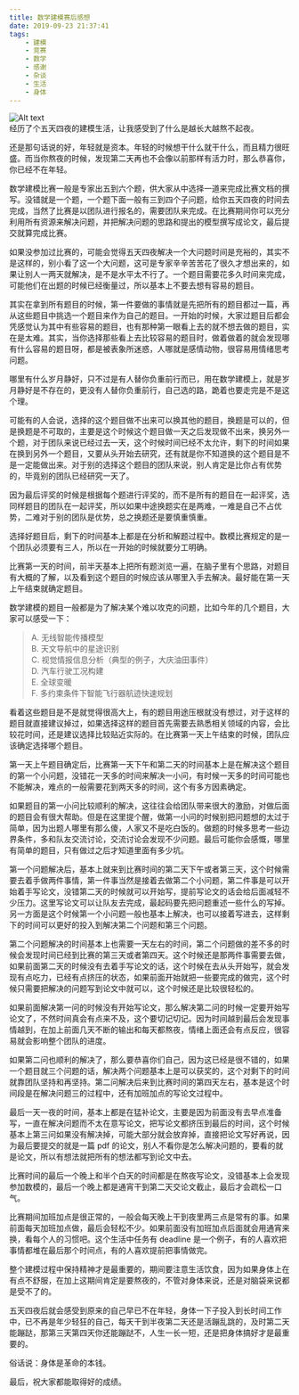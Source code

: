 ```yaml
---
title: 数学建模赛后感想
date: 2019-09-23 21:37:41
tags:
	- 建模
	- 竞赛
	- 数学
	- 感谢
	- 杂谈
	- 生活
	- 身体 
---
```

![Alt text](/images/mathmodel.jpg)  
经历了个五天四夜的建模生活，让我感受到了什么是越长大越熬不起夜。

​还是那句话说的好，年轻就是资本。年轻的时候想干什么就干什么，而且精力很旺盛。而当你熬夜的时候，发现第二天再也不会像以前那样有活力时，那么恭喜你，你已经不在年轻。

数学建模比赛一般是专家出五到六个题，供大家从中选择一道来完成比赛文档的撰写。没错就是一个题，一个题下面一般有三到四个子问题，给你五天四夜的时间去完成，当然了比赛是以团队进行报名的，需要团队来完成。在比赛期间你可以充分利用所有资源来解决问题，并把解决问题的思路和提出的模型撰写成论文，最后提交就算完成比赛。
<!--more-->
如果没参加过比赛的，可能会觉得五天四夜解决一个大问题时间是充裕的，其实不是这样的，别小看了这一个大问题，这可是专家辛辛苦苦花了很久才想出来的，如果让别人一两天就解决，是不是水平太不行了。一个题目需要花多久时间来完成，可能他们在出题的时候已经衡量过，所以基本上不要去想有容易的题目。

其实在拿到所有题目的时候，第一件要做的事情就是先把所有的题目都过一篇，再从这些题目中挑选一个题目来作为自己的题目。一开始的时候，大家过题目后都会凭感觉认为其中有些容易的题目，也有那种第一眼看上去的就不想去做的题目，实在是太难。其实，当你选择那些看上去比较容易的题目时，做着做着的就会发现哪有什么容易的题目呀，都是被表象所迷惑，人哪就是感情动物，很容易用情绪思考问题。

哪里有什么岁月静好，只不过是有人替你负重前行而已，用在数学建模上，就是岁月静好是不存在的，更没有人替你负重前行，自己选的路，跪着也要走完是不是这个理。

可能有的人会说，选择的这个题目做不出来可以换其他的题目，换题是可以的，但是换题是不可取的，主要是这个时候这个题目做一天之后发现做不出来，换另外一个题，对于团队来说已经过去一天，这个时候时间已经不太允许，剩下的时间如果在换到另外一个题目，又要从头开始去研究，还有就是你不知道换的这个题目是不是一定能做出来。对于别的选择这个题目的团队来说，别人肯定是比你占有优势的，毕竟别的团队已经研究一天了。

因为最后评奖的时候是根据每个题进行评奖的，而不是所有的题目在一起评奖，选同样题目的团队在一起评奖，所以如果中途换题实在是两难，一难是自己不占优势，二难对于别的团队是优势，总之换题还是要慎重慎重。

选择好题目后，剩下的时间基本上都是在分析和解题过程中。数模比赛规定的是一个团队必须要有三人，所以在一开始的时候就要分工明确。

比赛第一天的时间，前半天基本上把所有题浏览一遍，在脑子里有个思路，对题目有大概的了解，以及看到这个题目的时候应该从哪里入手去解决。最好能在第一天上午结束就确定题目。

数学建模的题目一般都是为了解决某个难以攻克的问题，比如今年的几个题目，大家可以感受一下：

>A. 无线智能传播模型  
>B. 天文导航中的星途识别  
>C. 视觉情报信息分析（典型的例子，大庆油田事件）  
>D. 汽车行驶工况构建  
>E. 全球变暖    
>F. 多约束条件下智能飞行器航迹快速规划

看着这些题目是不是就觉得很高大上，有的题目用途压根就没有想过，对于这样的题目就直接建议掉过，如果选择这样的题目首先需要去熟悉相关领域的内容，会比较花时间，还是建议选择比较贴近实际的。在比赛第一天上午结束的时候，团队应该确定选择哪个题目。

第一天上午题目确定后，比赛第一天下午和第二天的时间基本上是在解决这个题目的第一个小问题，没错花一天多的时间来解决一小问，有时候一天多的时间可能也不能解决，难点的一般需要花到两天多的时间，这个有多方因素确定。

如果题目的第一小问比较顺利的解决，这往往会给团队带来很大的激励，对做后面的题目会有很大帮助。但是在这里提个醒，做第一小问的时候别把问题想的太过于简单，因为出题人哪里有那么傻，人家又不是吃白饭的。做题的时候多思考一些边界条件，多和队友交流讨论，交流讨论会发现不少问题。最后可能你会感慨，哪里有简单的题目，只有做过之后才知道里面有多少坑。

第一个问题解决后，基本上就来到比赛时间的第二天下午或者第三天，这个时候需要去着手做两件事情，第一件事当然是接着去做第二个小问题，第二件事是可以开始着手写论文，没错第二天的时候就可以开始写，提前写论文的话会给后面减轻不少压力。这里写论文可以让队友去完成，最起码要先把问题重述一些什么的写掉。另一方面是这个时候第一个小问题一般也基本上解决，也可以接着写进去，这样剩下的时间可以更好的投入到解决第二个问题和第三个问题。

第二个问题解决的时间基本上也需要一天左右的时间，第二个问题做的差不多的时候会发现时间已经到比赛的第三天或者第四天。这个时候还是那两件事需要去做，如果前面第二天的时候没有去着手写论文的话，这个时候在去从头开始写，就会发现有点吃力，已经有点挤压的状态，如果前面开始就把一些要完成的做完，这个时候只需要把解决的问题写到论文中就可以，这个时候还是比较很轻松的。

如果前面解决第一问的时候没有开始写论文，那么解决第二问的时候一定要开始写论文了，不然时间真会有点来不及，这个要切记切记。因为时间越到最后会发现事情越到，在加上前面几天不断的输出和每天都熬夜，情绪上面还会有点反应，很容易就会影响整个团队的进度。

如果第二问也顺利的解决了，那么要恭喜你们自己，因为这已经是很不错的，如果一个题目就三个问题的话，解决两个问题基本上是可以获奖的，这个对剩下的时间就靠团队坚持和再坚持。第二问解决后来到比赛时间的第四天左右，基本是这个时间段是在解决问题三的过程中，还有加班加点的写论文过程中。

最后一天一夜的时间，基本上都是在猛补论文，主要是因为前面没有去早点准备写，一直在解决问题而不太在意写论文，把写论文都挤压到最后的时间，这个时候基本上第三问如果没有解决掉，可能大部分就会放弃掉，直接把论文写好再说，因为最后要提交的就是一篇 pdf 的论文，别人不看你是怎么解决问题的，要看的就是论文，所以有想法就把所有的想法都写到论文中去。

比赛时间的最后一个晚上和半个白天的时间都是在熬夜写论文，没错基本上会发现参加数模的，最后一个晚上都是通宵干到第二天交论文截止，最后才会疏松一口气。

比赛期间加班加点是很正常的，一般会每天晚上干到夜里两三点是常有的事。如果前面每天加班加点做，最后会轻松不少。如果前面没有加班加点后面就会用通宵来换，看每个人的习惯吧。这个生活中任务有 deadline 是一个例子，有的人喜欢把事情都堆在最后那个时间点，有的人喜欢提前把事情做完。

整个建模过程中保持精神才是最重要的，期间要注意生活饮食，因为如果身体上在有点不舒服，在加上这期间肯定是要熬夜的，不管对身体来说，还是对脑袋来说都是受不了的。

五天四夜后就会感受到原来的自己早已不在年轻，身体一下子投入到长时间工作中，已不再是年少轻狂的自己，每天干到半夜第二天还是活蹦乱跳的，及时第二天能蹦跶，那第三天第四天你还能蹦跶不，人生一长一短，还是把身体搞好才是最重要的。

俗话说：身体是革命的本钱。

最后，祝大家都能取得好的成绩。
